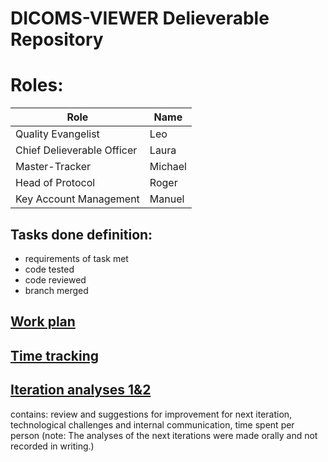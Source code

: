 # DICOMS-VIEWER Delieverable Repository

# Roles:

| Role                       | Name     |
| -------------------------- | -------- |
| Quality Evangelist         | Leo      |
| Chief Delieverable Officer | Laura    |
| Master-Tracker             | Michael  |
| Head of Protocol           | Roger    |
| Key Account Management     | Manuel   |


## Tasks done definition:
- requirements of task met
- code tested
- code reviewed
- branch merged

## [Work plan](https://trello.com/b/atzUnddg/pse-dicom-viewer)

## [Time tracking](https://docs.google.com/spreadsheets/d/1IPycRv4u3EO6bEfwquhpxEYFA46-jpQ6JaCoVTkeemI/edit?usp=sharing)

## [Iteration analyses 1&2](https://docs.google.com/document/d/11QXwVEx0RP5y9Fw0OtGMUhY0bP0oAUfU8dR-FS_nMsk/edit?usp=sharing) 
contains: review and suggestions for improvement for next iteration, technological challenges and internal communication, time spent per person (note: The analyses of the next iterations were made orally and not recorded in writing.)

